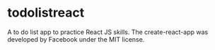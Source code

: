 # todolistreact
A to do list app to practice React JS skills. The create-react-app was developed by Facebook under the MIT license.
